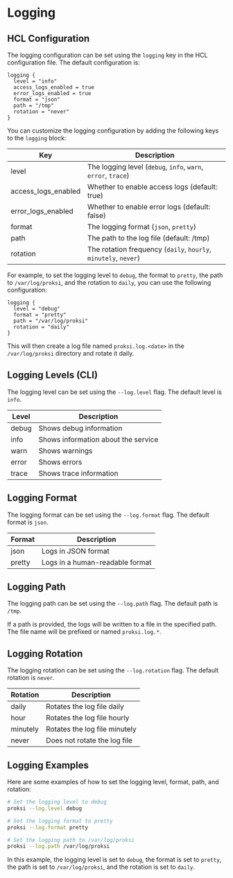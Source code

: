 # Logging

## HCL Configuration

The logging configuration can be set using the `logging` key in the HCL configuration file. The default configuration is:

```hcl
logging {
  level = "info"
  access_logs_enabled = true
  error_logs_enabled = true
  format = "json"
  path = "/tmp"
  rotation = "never"
}
```

You can customize the logging configuration by adding the following keys to the `logging` block:

| Key | Description |
| --- | --- |
| level | The logging level (`debug`, `info`, `warn`, `error`, `trace`) |
| access_logs_enabled | Whether to enable access logs (default: true) |
| error_logs_enabled | Whether to enable error logs (default: false) |
| format | The logging format (`json`, `pretty`) |
| path | The path to the log file (default: /tmp) |
| rotation | The rotation frequency (`daily`, `hourly`, `minutely`, `never`) |

For example, to set the logging level to `debug`, the format to `pretty`, the path to `/var/log/proksi`, and the rotation to `daily`, you can use the following configuration:

```hcl
logging {
  level = "debug"
  format = "pretty"
  path = "/var/log/proksi"
  rotation = "daily"
}
```

This will then create a log file named `proksi.log.<date>` in the `/var/log/proksi` directory and rotate it daily.


## Logging Levels (CLI)

The logging level can be set using the `--log.level` flag. The default level is `info`.

| Level | Description |
| --- | --- |
| debug | Shows debug information |
| info | Shows information about the service |
| warn | Shows warnings |
| error | Shows errors |
| trace | Shows trace information |

## Logging Format

The logging format can be set using the `--log.format` flag. The default format is `json`.

| Format | Description |
| --- | --- |
| json | Logs in JSON format |
| pretty | Logs in a human-readable format |

## Logging Path

The logging path can be set using the `--log.path` flag. The default path is `/tmp`.

If a path is provided, the logs will be written to a file in the specified path. The file name will be prefixed or named `proksi.log.*`.

## Logging Rotation

The logging rotation can be set using the `--log.rotation` flag. The default rotation is `never`.

| Rotation | Description |
| --- | --- |
| daily | Rotates the log file daily |
| hour  | Rotates the log file hourly |
| minutely | Rotates the log file minutely |
| never | Does not rotate the log file |


## Logging Examples

Here are some examples of how to set the logging level, format, path, and rotation:

```bash
# Set the logging level to debug
proksi --log.level debug

# Set the logging format to pretty
proksi --log.format pretty

# Set the logging path to /var/log/proksi
proksi --log.path /var/log/proksi

```

In this example, the logging level is set to `debug`, the format is set to `pretty`, the path is set to `/var/log/proksi`, and the rotation is set to `daily`.
